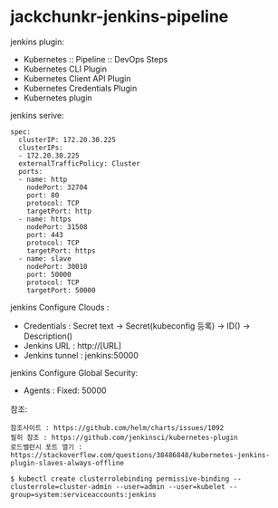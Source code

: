 # jackchunkr-jenkins-pipeline

jenkins plugin:
- Kubernetes :: Pipeline :: DevOps Steps
- Kubernetes CLI Plugin
- Kubernetes Client API Plugin
- Kubernetes Credentials Plugin
- Kubernetes plugin


jenkins serive: 
`````
spec:
  clusterIP: 172.20.30.225
  clusterIPs:
  - 172.20.30.225
  externalTrafficPolicy: Cluster
  ports:
  - name: http
    nodePort: 32704
    port: 80
    protocol: TCP
    targetPort: http
  - name: https
    nodePort: 31508
    port: 443
    protocol: TCP
    targetPort: https
  - name: slave
    nodePort: 30010
    port: 50000
    protocol: TCP
    targetPort: 50000
`````

jenkins Configure Clouds :
- Credentials : Secret text -> Secret(kubeconfig 등록) -> ID() -> Description()
- Jenkins URL : http://[URL]
- Jenkins tunnel : jenkins:50000

jenkins Configure Global Security:
- Agents : Fixed: 50000
 

참조: 
`````
참조사이트 : https://github.com/helm/charts/issues/1092
필히 참조 : https://github.com/jenkinsci/kubernetes-plugin
로드밸런시 포트 열기 : https://stackoverflow.com/questions/38486848/kubernetes-jenkins-plugin-slaves-always-offline

$ kubectl create clusterrolebinding permissive-binding --clusterrole=cluster-admin --user=admin --user=kubelet --group=system:serviceaccounts:jenkins
`````

